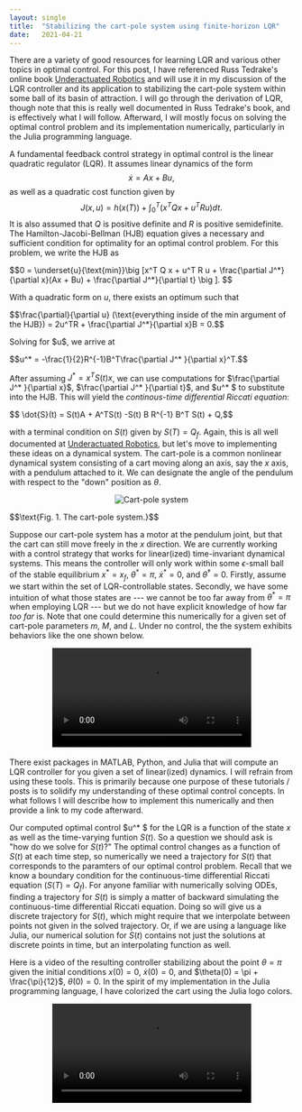 ```yaml
---
layout: single
title:  "Stabilizing the cart-pole system using finite-horizon LQR"
date:   2021-04-21
---
```


There are a variety of good resources for learning LQR and various other topics in optimal control. For this post, I have referenced Russ Tedrake's online book [Underactuated Robotics](http://underactuated.mit.edu/index.html) and will use it in my discussion of the LQR controller and its application to stabilizing the cart-pole system within some ball of its basin of attraction. I will go through the derivation of LQR, though note that this is really well documented in Russ Tedrake's book, and is effectively what I will follow. Afterward, I will mostly focus on solving the optimal control problem and its implementation numerically, particularly in the Julia programming language.

A fundamental feedback control strategy in optimal control is the linear quadratic regulator (LQR). It assumes linear dynamics of the form $$\dot{x} = Ax + Bu,$$ as well as a quadratic cost function given by $$J(x,u) = h(x(T)) + \int_0^T (x^TQx + u^TRu)dt.$$ It is also assumed that $Q$ is positive definite and $R$ is positive semidefinite. The Hamilton-Jacobi-Bellman (HJB) equation gives a necessary and sufficient condition for optimality for an optimal control problem. For this problem, we write the HJB as
<p> $$0 = \underset{u}{\text{min}}\big [x^T Q x + u^T R u + \frac{\partial J^*}{\partial x}(Ax + Bu) + \frac{\partial J^*}{\partial t} \big ]. $$</p>

With a quadratic form on $u$, there exists an optimum such that 
<p> $$\frac{\partial}{\partial u} (\text{everything inside of the min argument of the HJB}) = 2u^TR + \frac{\partial J^*}{\partial x}B = 0.$$</p>
Solving for $u$, we arrive at

<p>$$u^* = -\frac{1}{2}R^{-1}B^T\frac{\partial J^* }{\partial x}^T.$$</p>

After assuming $J^* = x^T S(t) x$, we can use computations for $\frac{\partial J^* }{\partial x}$, $\frac{\partial J^* }{\partial t}$, and $u^* $ to substitute into the HJB. This will yield the *continous-time differential Riccati equation*:

<p>$$ \dot{S}(t) = S(t)A + A^TS(t) -S(t) B R^{-1} B^T S(t) + Q,$$ </p>

with a terminal condition on $S(t)$ given by $S(T) = Q_f$. Again, this is all well documented at [Underactuated Robotics](http://underactuated.mit.edu/index.html), but let's move to implementing these ideas on a dynamical system. The cart-pole is a common nonlinear dynamical system consisting of a cart moving along an axis, say the $x$ axis, with a pendulum attached to it. We can designate the angle of the pendulum with respect to the "down" position as $\theta$. 

<div style="text-align: center"><img src="{{ site.baseurl }}/viewable/cartpolediagram.png" alt="Cart-pole system"></div>
<p>$$\text{Fig. 1. The cart-pole system.}$$</p>

Suppose our cart-pole system has a motor at the pendulum joint, but that the cart can still move freely in the $x$ direction. We are currently working with a control strategy that works for linear(ized) time-invariant dynamical systems. This means the controller will only work within some $\epsilon$-small ball of the stable equilibrium $x^* = x_f$, $\theta^* = \pi$, $\dot{x}^* = 0$, and $\dot{\theta}^* = 0$. Firstly, assume we start within the set of LQR-controllable states. Secondly, we have some intuition of what those states are --- we cannot be too far away from $\theta^* = \pi$ when employing LQR --- but we do not have explicit knowledge of how far *too far* is. Note that one could determine this numerically for a given set of cart-pole parameters $m$, $M$, and $L$. Under no control, the the system exhibits behaviors like the one shown below.

<div class="myvideo">
   <video  style="display:block; margin: 0 auto; width:70%; height:auto;" controls>
      <source src="{{ site.baseurl }}/viewable/cartpolenocontrol.mp4" type="video/mp4" />
      <source src="{{ site.baseurl }}/viewable/cartpolenocontrol.ogv" type="video/ogg" />
      <source src="{{ site.baseurl }}/viewable/cartpolenocontrol.webm"  type="video/webm"  />
   </video>
</div>
<br>
There exist packages in MATLAB, Python, and Julia that will compute an LQR controller for you given a set of linear(ized) dynamics. I will refrain from using these tools. This is primarily because one purpose of these tutorials / posts is to solidify my understanding of these optimal control concepts. In what follows I will describe how to implement this numerically and then provide a link to my code afterward.

Our computed optimal control $u^* $ for the LQR is a function of the state $x$ as well as the time-varying funtion $S(t)$. So a question we should ask is "how do we solve for $S(t)$?" The optimal control changes as a function of $S(t)$ at each time step, so numerically we need a trajectory for $S(t)$ that corresponds to the paramters of our optimal control problem. Recall that we know a boundary condition for the continuous-time differential Riccati equation ($S(T) = Q_f$). For anyone familiar with numerically solving ODEs, finding a trajectory for $S(t)$ is simply a matter of backward simulating the continuous-time differential Riccati equation. Doing so will give us a discrete trajectory for $S(t)$, which might require that we interpolate between points not given in the solved trajectory. Or, if we are using a language like Julia, our numerical solution for $S(t)$ contains not just the solutions at discrete points in time, but an interpolating function as well.


Here is a video of the resulting controller stabilizing about the point $\theta = \pi$ given the initial conditions $x(0) = 0$, $\dot{x}(0) = 0$, and $\theta(0) = \pi + \frac{\pi}{12}$, $\dot{\theta}(0) = 0$. In the spirit of my implementation in the Julia programming language, I have colorized the cart using the Julia logo colors.
<div class="myvideo">
   <video  style="display:block; margin: 0 auto; width:70%; height:auto;" controls>
      <source src="{{ site.baseurl }}/viewable/cartpole.mp4" type="video/mp4" />
      <source src="{{ site.baseurl }}/viewable/cartpole.ogv" type="video/ogg" />
      <source src="{{ site.baseurl }}/viewable/cartpole.webm"  type="video/webm"  />
   </video>
</div>
